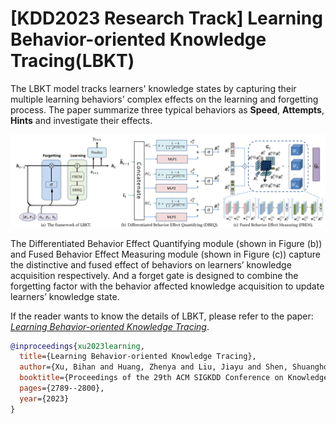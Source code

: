 # \[KDD2023 Research Track\] Learning Behavior-oriented Knowledge Tracing(LBKT) 

The LBKT model tracks learners' knowledge states by capturing their multiple learning behaviors' complex effects on the learning and forgetting process. The paper summarize three typical behaviors as **Speed**, **Attempts**, **Hints** and investigate their effects.

![LBKT model](_static/LBKT.png)


The Differentiated Behavior Effect Quantifying module (shown in Figure (b)) and  Fused Behavior Effect Measuring module (shown in Figure (c)) capture the distinctive and fused effect of behaviors on learners’ knowledge acquisition respectively. And a forget gate is designed to combine the forgetting factor with the behavior affected knowledge acquisition to update learners’ knowledge state. 


If the reader wants to know the details of LBKT, please refer to the paper: *[Learning Behavior-oriented Knowledge Tracing](https://dl.acm.org/doi/abs/10.1145/3580305.3599407)*.
```bibtex
@inproceedings{xu2023learning,
  title={Learning Behavior-oriented Knowledge Tracing},
  author={Xu, Bihan and Huang, Zhenya and Liu, Jiayu and Shen, Shuanghong and Liu, Qi and Chen, Enhong and Wu, Jinze and Wang, Shijin},
  booktitle={Proceedings of the 29th ACM SIGKDD Conference on Knowledge Discovery and Data Mining},
  pages={2789--2800},
  year={2023}
}
```
